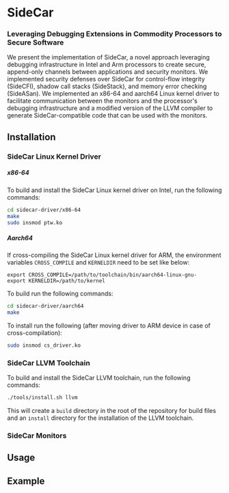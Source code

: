 # SideCar

### Leveraging Debugging Extensions in Commodity Processors to Secure Software

We present the implementation of SideCar, a novel approach leveraging debugging infrastructure in Intel and Arm processors to create secure,
append-only channels between applications and security monitors.
We implemented security defenses over SideCar for control-flow integrity (SideCFI), shadow call stacks (SideStack), and memory error checking (SideASan).
We implemented an x86-64 and aarch64 Linux kernel driver to
facilitate communication between the monitors and the processor's debugging infrastructure
and a modified version of the LLVM compiler to generate SideCar-compatible code that can be used with the monitors.

## Installation

### SideCar Linux Kernel Driver

##### x86-64

To build and install the SideCar Linux kernel driver on Intel, run the following commands:

```bash
cd sidecar-driver/x86-64
make
sudo insmod ptw.ko
```

##### Aarch64

If cross-compiling the SideCar Linux kernel driver for ARM,
the environment variables `CROSS_COMPILE` and `KERNELDIR` need to be set like below:

```
export CROSS_COMPILE=/path/to/toolchain/bin/aarch64-linux-gnu-
export KERNELDIR=/path/to/kernel
```

To build run the following commands:

```bash
cd sidecar-driver/aarch64
make
```

To install run the following (after moving driver to ARM device in case of cross-compilation):

```bash
sudo insmod cs_driver.ko
```

### SideCar LLVM Toolchain

To build and install the SideCar LLVM toolchain, run the following commands:

```bash
./tools/install.sh llvm
```

This will create a `build` directory in the root of the repository for build files and
an `install` directory for the installation of the LLVM toolchain.

### SideCar Monitors

## Usage

## Example
